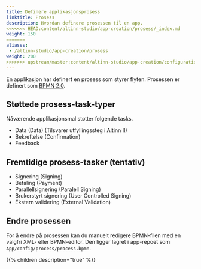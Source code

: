```yaml
---
title: Definere applikasjonsprosess
linktitle: Prosess
description: Hvordan definere prosessen til en app.
<<<<<<< HEAD:content/altinn-studio/app-creation/prosess/_index.md
weight: 150
=======
aliases:
 - /altinn-studio/app-creation/prosess
weight: 200
>>>>>>> upstream/master:content/altinn-studio/app-creation/configuration/process/_index.md
---
```


En applikasjon har definert en prosess som styrer flyten.
Prosessen er definert som [BPMN 2.0](https://en.wikipedia.org/wiki/Business_Process_Model_and_Notation).

## Støttede prosess-task-typer

Nåværende applikasjonsmal støtter følgende tasks.

- Data (Data) (Tilsvarer utfyllingssteg i Altinn II)
- Bekreftelse (Confirmation)
- Feedback

## Fremtidige prosess-tasker (tentativ)

- Signering (Signing)
- Betaling (Payment)
- Parallellsignering (Paralell Signing)
- Brukerstyrt signering (User Controlled Signing)
- Ekstern validering (External Validation)

## Endre prosessen

For å endre på prosessen kan du manuelt redigere BPMN-filen med en valgfri XML- eller BPMN-editor.
Den ligger lagret i app-repoet som `App/config/process/process.bpmn`.


{{% children description="true" %}}